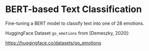 # BERT-based Text Classification

Fine-tuning a BERT model to classify text into one of 28 emotions.

HuggingFace Dataset `go_emotions` from [Demeszky, 2020]:

https://huggingface.co/datasets/go_emotions


